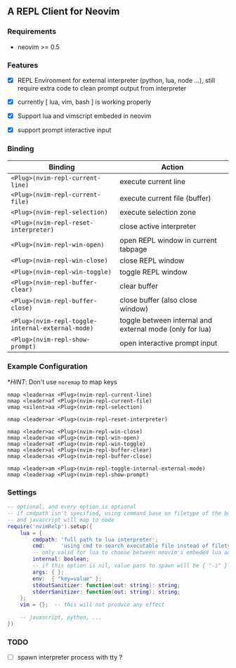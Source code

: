 ## A REPL Client for Neovim

### Requirements

+ neovim >= 0.5


### Features

- [X] REPL Environment for external interpreter (python, lua, node ...), still require extra code to clean prompt output from interpreter
- [X] currently [ lua, vim, bash ] is working properly
- [X] Support lua and vimscript embeded in neovim
- [X] support prompt interactive input


### Binding

|Binding | Action |
|---|---|
| `<Plug>(nvim-repl-current-line)` | execute current line          |
| `<Plug>(nvim-repl-current-file)` | execute current file (buffer) |
| `<Plug>(nvim-repl-selection)`    | execute selection zone        |
| `<Plug>(nvim-repl-reset-interpreter)` | close active interpreter |
| `<Plug>(nvim-repl-win-open)`      | open REPL window in current tabpage |
| `<Plug>(nvim-repl-win-close)`     | close REPL window |
| `<Plug>(nvim-repl-win-toggle)`    | toggle REPL window |
| `<Plug>(nvim-repl-buffer-clear)`    | clear buffer |
| `<Plug>(nvim-repl-buffer-close)`    | close buffer (also close window) |
| `<Plug>(nvim-repl-toggle-internal-external-mode)`    | toggle between internal and external mode (only for lua) |
| `<Plug>(nvim-repl-show-prompt)`    | open interactive prompt input |


### Example Configuration

**HINT*: Don't use `noremap` to map keys

```vim
nmap <leader>ax <Plug>(nvim-repl-current-line)
nmap <leader>af <Plug>(nvim-repl-current-file)
vmap <silent>aa <Plug>(nvim-repl-selection)

nmap <leader>ar <Plug>(nvim-repl-reset-interpreter)

nmap <leader>ac <Plug>(nvim-repl-win-close)
nmap <leader>ao <Plug>(nvim-repl-win-open)
nmap <leader>at <Plug>(nvim-repl-win-toggle)
nmap <leader>al <Plug>(nvim-repl-buffer-clear)
nmap <leader>as <Plug>(nvim-repl-buffer-close)

nmap <leader>am <Plug>(nvim-repl-toggle-internal-external-mode)
nmap <leader>ap <Plug>(nvim-repl-show-prompt)
```


### Settings

```lua
-- optional, and every option is optional
-- if cmdpath isn't specified, using command base on filetype of the buffer
-- and javascript will map to node
require('nvimRelp').setup({
    lua = {
        cmdpath: 'full path to lua interpreter';
        cmd:     'using cmd to search executable file instead of filetype';
        -- only valid for lua to choose between neovim's embeded lua and external command line
        internal: boolean;
        -- if this option is nil, value pass to spawn will be { "-i" }
        args: { };
        env:  { "key=value" };
        stdoutSanitizer: function(out: string): string;
        stderrSanitizer: function(out: string): string;
    };
    vim = {};  -- this will not produce any effect

    -- javascript, python, ...
})
```


### TODO

- [ ] spawn interpreter process with tty ?

